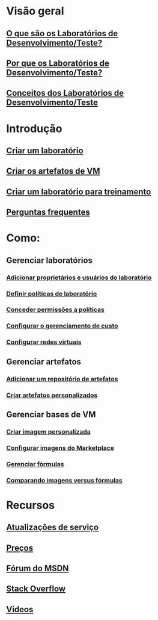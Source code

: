 # Visão geral
## [O que são os Laboratórios de Desenvolvimento/Teste?](devtest-lab-overview.md)
## [Por que os Laboratórios de Desenvolvimento/Teste?](devtest-lab-why.md)
## [Conceitos dos Laboratórios de Desenvolvimento/Teste](devtest-lab-concepts.md)

# Introdução
## [Criar um laboratório](devtest-lab-create-lab.md)
## [Criar os artefatos de VM](devtest-lab-add-vm-with-artifacts.md)
## [Criar um laboratório para treinamento](devtest-lab-training-lab.md)
## [Perguntas frequentes](devtest-lab-faq.md)

# Como:
## Gerenciar laboratórios
### [Adicionar proprietários e usuários do laboratório](devtest-lab-add-devtest-user.md)
### [Definir políticas de laboratório](devtest-lab-set-lab-policy.md)
### [Conceder permissões a políticas](devtest-lab-grant-user-permissions-to-specific-lab-policies.md)
### [Configurar o gerenciamento de custo](devtest-lab-configure-cost-management.md)
### [Configurar redes virtuais](devtest-lab-configure-vnet.md)

## Gerenciar artefatos
### [Adicionar um repositório de artefatos](devtest-lab-add-artifact-repo.md)
### [Criar artefatos personalizados](devtest-lab-artifact-author.md)

## Gerenciar bases de VM
### [Criar imagem personalizada](devtest-lab-create-template.md)
### [Configurar imagens do Marketplace](devtest-lab-configure-marketplace-images.md)
### [Gerenciar fórmulas](devtest-lab-manage-formulas.md)
### [Comparando imagens versus fórmulas](devtest-lab-comparing-vm-base-image-types.md)

# Recursos
## [Atualizações de serviço](https://azure.microsoft.com/updates/?product=devtest-lab)
## [Preços](https://azure.microsoft.com/pricing/details/devtest-lab/)
## [Fórum do MSDN](https://social.msdn.microsoft.com/Forums/en-US/home?forum=AzureDevTestLabs)
## [Stack Overflow](http://stackoverflow.com/questions/tagged/azure-devtest-labs)
## [Vídeos](https://azure.microsoft.com/documentation/videos/index/?services=devtest-lab)


<!--HONumber=Nov16_HO3-->


